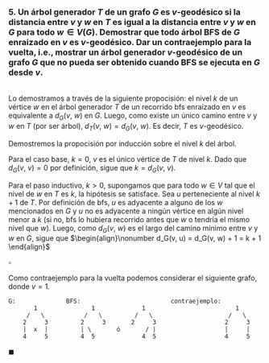 ### 5. Un árbol generador $T$ de un grafo $G$ es $v$-geodésico si la distancia entre $v$ y $w$ en $T$ es igual a la distancia entre $v$ y $w$ en $G$ para todo $w \in V(G)$. Demostrar que todo árbol BFS de $G$ enraizado en $v$ es $v$-geodésico. Dar un contraejemplo para la vuelta, i.e., mostrar un árbol generador $v$-geodésico de un grafo $G$ que no pueda ser obtenido cuando BFS se ejecuta en $G$ desde $v$.

\
Lo demostramos a través de la siguiente propocisión: el nivel $k$ de un vértice $w$ en el árbol generador $T$ de un recorrido bfs enraízado en $v$ es equivalente a $d_G(v,\ w)$ en $G$. Luego, como existe un único camino entre $v$ y $w$ en $T$ (por ser árbol), $d_T(v,\ w) = d_G(v,\ w)$. Es decir, $T$ es $v$-geodésico.

Demostremos la propocisión por inducción sobre el nivel $k$ del árbol.

Para el caso base, $k = 0$, $v$ es el único vértice de $T$ de nivel $k$. Dado que $d_G(v,\ v) = 0$ por definición, sigue que $k = d_G(v,\ v)$.

Para el paso inductivo, $k > 0$, supongamos que para todo $w \in V$ tal que el nivel de $w$ en $T$ es $k$, la hipótesis se satisface. Sea $u$ perteneciente al nivel $k + 1$ de $T$. Por definición de bfs, $u$ es adyacente a alguno de los $w$ mencionados en $G$ y $u$ no es adyacente a ningún vértice en algún nivel menor a $k$ (si no, bfs lo hubiera recorrido antes que $w$ o tendría el mismo nivel que $w$). Luego, como $d_G(v,\ w)$ es el largo del camino mínimo entre $v$ y $w$ en $G$, sigue que
$\begin{align}\nonumber
    d_G(v, u) = d_G(v, w) + 1 = k + 1
\end{align}$

$\square$

Como contraejemplo para la vuelta podemos considerar el siguiente grafo, donde $v = 1$.

```
G:              BFS:                         contraejemplo:
       1               1             1                         1        
     /   \           /   \         /   \                     /   \
    2     3         2     3       2     3                   2     3
    |  x  |         | \       ó       / |                   |     |       
    4     5         4  5             4  5                   4     5    
```

$\blacksquare$
